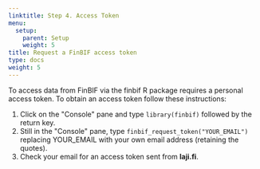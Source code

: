 ```yaml
---
linktitle: Step 4. Access Token
menu:
  setup:
    parent: Setup
    weight: 5
title: Request a FinBIF access token
type: docs
weight: 5
---
```


To access data from FinBIF via the finbif R package requires a personal access
token. To obtain an access token follow these instructions:

1. Click on the "Console" pane and type `library(finbif)` followed by the return
   key.
2. Still in the "Console" pane, type `finbif_request_token("YOUR_EMAIL")`
   replacing YOUR_EMAIL with your own email address (retaining the quotes).
3. Check your email for an access token sent from __laji.fi__.
